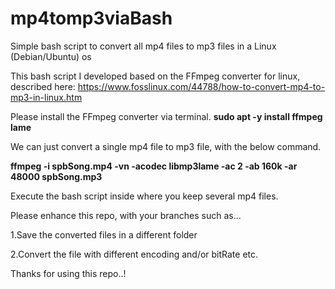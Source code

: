 # mp4tomp3viaBash
Simple bash script to convert all mp4 files to mp3 files in a Linux (Debian/Ubuntu) os

This bash script I developed based on the FFmpeg converter for linux, described here: https://www.fosslinux.com/44788/how-to-convert-mp4-to-mp3-in-linux.htm

Please install the FFmpeg converter via terminal.
**sudo apt -y install ffmpeg lame**

We can just convert a single mp4 file to mp3 file, with the below command.

**ffmpeg -i spbSong.mp4 -vn -acodec libmp3lame -ac 2 -ab 160k -ar 48000 spbSong.mp3**

Execute the bash script inside where you keep several mp4 files.

Please enhance this repo, with your branches such as...

1.Save the converted files in a different folder

2.Convert the file with different encoding and/or bitRate etc.

Thanks for using this repo..!

